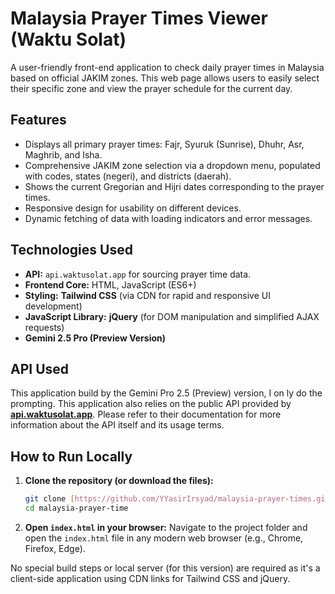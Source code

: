 # Malaysia Prayer Times Viewer (Waktu Solat)

A user-friendly front-end application to check daily prayer times in Malaysia based on official JAKIM zones. This web page allows users to easily select their specific zone and view the prayer schedule for the current day.

## Features

* Displays all primary prayer times: Fajr, Syuruk (Sunrise), Dhuhr, Asr, Maghrib, and Isha.
* Comprehensive JAKIM zone selection via a dropdown menu, populated with codes, states (negeri), and districts (daerah).
* Shows the current Gregorian and Hijri dates corresponding to the prayer times.
* Responsive design for usability on different devices.
* Dynamic fetching of data with loading indicators and error messages.

## Technologies Used

* **API:** `api.waktusolat.app` for sourcing prayer time data.
* **Frontend Core:** HTML, JavaScript (ES6+)
* **Styling:** **Tailwind CSS** (via CDN for rapid and responsive UI development)
* **JavaScript Library:** **jQuery** (for DOM manipulation and simplified AJAX requests)
* **Gemini 2.5 Pro (Preview Version)**

## API Used

This application build by the Gemini Pro 2.5 (Preview) version, I on ly do the prompting. This application also relies on the public API provided by **[api.waktusolat.app](https://api.waktusolat.app/)**. Please refer to their documentation for more information about the API itself and its usage terms.

## How to Run Locally

1.  **Clone the repository (or download the files):**
    ```bash
    git clone [https://github.com/YYasirIrsyad/malaysia-prayer-times.git](https://github.com/YasirIrsyad/malaysia-prayer-times.git)
    cd malaysia-prayer-time
    ```

2.  **Open `index.html` in your browser:**
    Navigate to the project folder and open the `index.html` file in any modern web browser (e.g., Chrome, Firefox, Edge).

No special build steps or local server (for this version) are required as it's a client-side application using CDN links for Tailwind CSS and jQuery.
